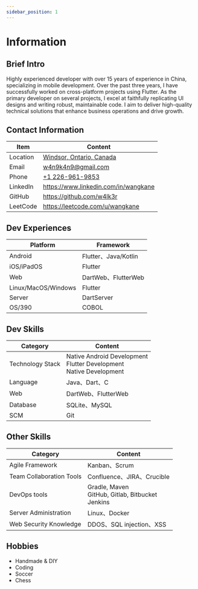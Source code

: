 ```yaml
---
sidebar_position: 1
---
```


# Information

## Brief Intro
Highly experienced developer with over 15 years of experience in China, specializing in mobile development. Over the past three years, I have successfully worked on cross-platform projects using Flutter. As the primary developer on several projects, I excel at faithfully replicating UI designs and writing robust, maintainable code. I aim to deliver high-quality technical solutions that enhance business operations and drive growth.

## Contact Information
| Item | Content |
|----------|----------|
| Location | [Windsor, Ontario, Canada](https://www.google.com/maps/place/Windsor,+ON/) |
| Email | w4n9k4n9@gmail.com |
| Phone | [+1 226-961-9853](tel:1-226-961-9853) |
| LinkedIn | https://www.linkedin.com/in/wangkane |
| GitHub | https://github.com/w4lk3r |
| LeetCode | https://leetcode.com/u/wangkane |

## Dev Experiences
| Platform | Framework |
|----------|----------|
| Android | Flutter、Java/Kotlin |
| iOS/iPadOS | Flutter |
| Web | DartWeb、FlutterWeb |
| Linux/MacOS/Windows | Flutter |
| Server | DartServer |
| OS/390 | COBOL |

## Dev Skills
| Category | Content |
|----------|----------|
| Technology Stack | Native Android Development<br/>Flutter Development<br/>Native Development |
| Language | Java、Dart、C |
| Web | DartWeb、FlutterWeb |
| Database | SQLite、MySQL |
| SCM | Git |

## Other Skills
| Category | Content |
|----------|----------|
| Agile Framework | Kanban、Scrum |
| Team Collaboration Tools | Confluence、JIRA、Crucible |
| DevOps tools | Gradle, Maven<br/>GitHub, Gitlab, Bitbucket<br/>Jenkins |
| Server Administration | Linux、Docker |
| Web Security Knowledge | DDOS、SQL injection、XSS |

## Hobbies

- Handmade & DIY
- Coding
- Soccer
- Chess